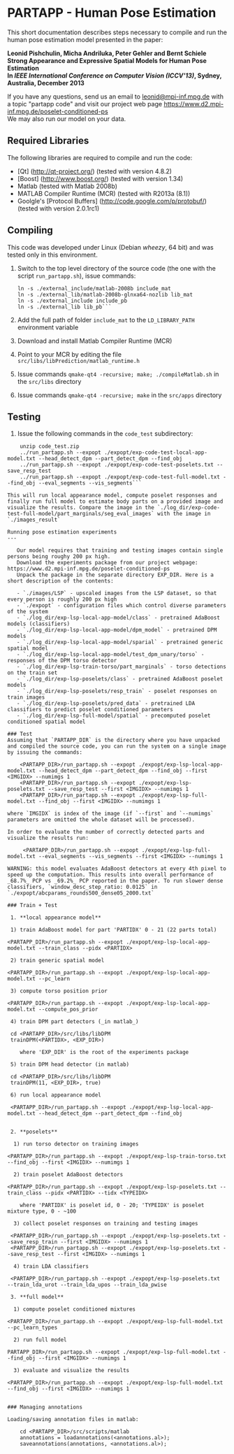 PARTAPP - Human Pose Estimation
=====

This short documentation describes steps necessary to compile and run the human pose estimation model presented in the paper:

**Leonid Pishchulin, Micha Andriluka, Peter Gehler and Bernt Schiele  
Strong Appearance and Expressive Spatial Models for Human Pose Estimation  
In _IEEE International Conference on Computer Vision (ICCV'13)_, Sydney, Australia, December 2013**

If you have any questions, send us an email to leonid@mpi-inf.mpg.de with a topic "partapp code" and visit our project web page https://www.d2.mpi-inf.mpg.de/poselet-conditioned-ps  
We may also run our model on your data.

Required Libraries
---

The following libraries are required to compile and run the code:

   - [Qt] (http://qt-project.org/) (tested with version 4.8.2)
   - [Boost] (http://www.boost.org/) (tested with version 1.34)
   - Matlab (tested with Matlab 2008b)
   - MATLAB Compiler Runtime (MCR) (tested with R2013a (8.1))
   - Goolgle's [Protocol Buffers] (http://code.google.com/p/protobuf/) (tested with version 2.0.1rc1)

Compiling
---

This code was developed under Linux (Debian _wheezy_, 64 bit) and was tested only in this environment.  

1. Switch to the top level directory of the source code (the one with the script `run_partapp.sh`), issue commands:

    ```
    ln -s ./external_include/matlab-2008b include_mat  
    ln -s ./external_lib/matlab-2008b-glnxa64-nozlib lib_mat  
    ln -s ./external_include include_pb  
    ln -s ./external_lib lib_pb```

2. Add the full path of folder `include_mat` to the `LD_LIBRARY_PATH` environment variable  
3. Download and install Matlab Compiler Runtime (MCR)
4. Point to your MCR by editing the file `src/libs/libPrediction/matlab_runtime.h`  
5. Issue commands `qmake-qt4 -recursive; make; ./compileMatlab.sh` in the `src/libs` directory
6. Issue commands `qmake-qt4 -recursive; make` in the `src/apps` directory

Testing
---

1. Issue the following commands in the `code_test` subdirectory:
```
    unzip code_test.zip  
    ../run_partapp.sh --expopt ./expopt/exp-code-test-local-app-model.txt --head_detect_dpm --part_detect_dpm --find_obj  
    ../run_partapp.sh --expopt ./expopt/exp-code-test-poselets.txt --save_resp_test  
    ../run_partapp.sh --expopt ./expopt/exp-code-test-full-model.txt --find_obj --eval_segments --vis_segments```

This will run local appearance model, compute poselet responses and finally run full model to estimate body parts on a provided image and visualize the results. Compare the image in the `./log_dir/exp-code-test-full-model/part_marginals/seg_eval_images` with the image in `./images_result`

Running pose estimation experiments
---

   Our model requires that training and testing images contain single persons being roughy 200 px high.
   Download the experiments package from our project webpage: https://www.d2.mpi-inf.mpg.de/poselet-conditioned-ps
   Unpack the package in the separate directory EXP_DIR. Here is a short description of the contents:

   - `./images/LSP` - upscaled images from the LSP dataset, so that every person is roughly 200 px high
   - `./expopt` - configuration files which control diverse parameters of the system
   - `./log_dir/exp-lsp-local-app-model/class` - pretrained AdaBoost models (classifiers)
   - `./log_dir/exp-lsp-local-app-model/dpm_model` - pretrained DPM models
   - `./log_dir/exp-lsp-local-app-model/sparial` - pretrained generic spatial model
   - `./log_dir/exp-lsp-local-app-model/test_dpm_unary/torso` - responses of the DPM torso detector
   - `./log_dir/exp-lsp-train-torso/part_marginals` - torso detections on the train set
   - `./log_dir/exp-lsp-poselets/class` - pretrained AdaBoost poselet models
   - `./log_dir/exp-lsp-poselets/resp_train` - poselet responses on train images
   - `./log_dir/exp-lsp-poselets/pred_data` - pretrained LDA classifiers to predict poselet conditioned parameters
   - `./log_dir/exp-lsp-full-model/spatial` - precomputed poselet conditioned spatial model

### Test
Assuming that `PARTAPP_DIR` is the directory where you have unpacked and compiled the source code, you can run the system on a single image by issuing the commands:

    <PARTAPP_DIR>/run_partapp.sh --expopt ./expopt/exp-lsp-local-app-model.txt --head_detect_dpm --part_detect_dpm --find_obj --first <IMGIDX> --numimgs 1
    <PARTAPP_DIR>/run_partapp.sh --expopt ./expopt/exp-lsp-poselets.txt --save_resp_test --first <IMGIDX> --numimgs 1
    <PARTAPP_DIR>/run_partapp.sh --expopt ./expopt/exp-lsp-full-model.txt --find_obj --first <IMGIDX> --numimgs 1

where `IMGIDX` is index of the image (if `--first` and `--numimgs` parameters are omitted the whole dataset will be processed).

In order to evaluate the number of correctly detected parts and visualize the results run:

     <PARTAPP_DIR>/run_partapp.sh --expopt ./expopt/exp-lsp-full-model.txt --eval_segments --vis_segments --first <IMGIDX> --numimgs 1

WARNING: this model evaluates AdaBoost detectors at every 4th pixel to speed up the computation. This results into overall performance of _68.7%_ PCP vs _69.2%_ PCP reported in the paper. To run slower dense classifiers, `window_desc_step_ratio: 0.0125` in `./expopt/abcparams_rounds500_dense05_2000.txt`

### Train + Test

 1. **local appearance model**

 1) train AdaBoost model for part 'PARTIDX' 0 - 21 (22 parts total)
```
    <PARTAPP_DIR>/run_partapp.sh --expopt ./expopt/exp-lsp-local-app-model.txt --train_class --pidx <PARTIDX>
```
 2) train generic spatial model
```
    <PARTAPP_DIR>/run_partapp.sh --expopt ./expopt/exp-lsp-local-app-model.txt --pc_learn
```
 3) compute torso position prior
```
    <PARTAPP_DIR>/run_partapp.sh --expopt ./expopt/exp-lsp-local-app-model.txt --compute_pos_prior
```
 4) train DPM part detectors (_in matlab_)
```
     cd <PARTAPP_DIR>/src/libs/libDPM
     trainDPM(<PARTIDX>, <EXP_DIR>)
```
    where 'EXP_DIR' is the root of the experiments package

 5) train DPM head detector (in matlab)
```
     cd <PARTAPP_DIR>/src/libs/libDPM
     trainDPM(11, <EXP_DIR>, true)
```
 6) run local appearance model
```
     <PARTAPP_DIR>/run_partapp.sh --expopt ./expopt/exp-lsp-local-app-model.txt --head_detect_dpm --part_detect_dpm --find_obj
```

 2. **poselets**

  1) run torso detector on training images
```
    <PARTAPP_DIR>/run_partapp.sh --expopt ./expopt/exp-lsp-train-torso.txt --find_obj --first <IMGIDX> --numimgs 1
```
  2) train poselet AdaBoost detectors
```
    <PARTAPP_DIR>/run_partapp.sh --expopt ./expopt/exp-lsp-poselets.txt --train_class --pidx <PARTIDX> --tidx <TYPEIDX>
```
    where 'PARTIDX' is poselet id, 0 - 20; 'TYPEIDX' is poselet mixture type, 0 - ~100

  3) collect poselet responses on training and testing images
```
     <PARTAPP_DIR>/run_partapp.sh --expopt ./expopt/exp-lsp-poselets.txt --save_resp_train --first <IMGIDX> --numimgs 1
     <PARTAPP_DIR>/run_partapp.sh --expopt ./expopt/exp-lsp-poselets.txt --save_resp_test --first <IMGIDX> --numimgs 1
```
  4) train LDA classifiers
```
     <PARTAPP_DIR>/run_partapp.sh --expopt ./expopt/exp-lsp-poselets.txt  --train_lda_urot --train_lda_upos --train_lda_pwise
```
 3. **full model**

  1) compute poselet conditioned mixtures
```
    <PARTAPP_DIR>/run_partapp.sh --expopt ./expopt/exp-lsp-full-model.txt --pc_learn_types
```
  2) run full model
```
    PARTAPP_DIR>/run_partapp.sh --expopt ./expopt/exp-lsp-full-model.txt --find_obj --first <IMGIDX> --numimgs 1
```
  3) evaluate and visualize the results
```
    <PARTAPP_DIR>/run_partapp.sh --expopt ./expopt/exp-lsp-full-model.txt --find_obj --first <IMGIDX> --numimgs 1
```

### Managing annotations

Loading/saving annotation files in matlab:

    cd <PARTAPP_DIR>/src/scripts/matlab
    annotations = loadannotations(<annotations.al>);
    saveannotations(annotations, <annotations.al>);